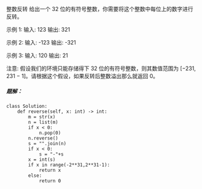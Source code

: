 整数反转
给出一个 32 位的有符号整数，你需要将这个整数中每位上的数字进行反转。

示例 1:
输入: 123
输出: 321

示例 2:
输入: -123
输出: -321

示例 3:
输入: 120
输出: 21

注意:
假设我们的环境只能存储得下 32 位的有符号整数，则其数值范围为 [−231,  231 − 1]。请根据这个假设，如果反转后整数溢出那么就返回 0。
##### 题解：
```
class Solution:
    def reverse(self, x: int) -> int:
        m = str(x)
        n = list(m)
        if x < 0:
            n.pop(0)
        n.reverse()
        s = "".join(n)
        if x < 0:
            s = "-"+s
        x = int(s)
        if x in range(-2**31,2**31-1):
            return x
        else:
            return 0
```
